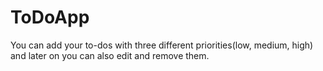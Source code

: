 # ToDoApp
You can add your to-dos with three different priorities(low, medium, high) and later on you can also edit and remove them.
